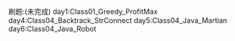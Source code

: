 刷题:(未完成)
    day1:Class01_Greedy_ProfitMax
    day4:Class04_Backtrack_StrConnect
    day5:Class04_Java_Martian
    day6:Class04_Java_Robot